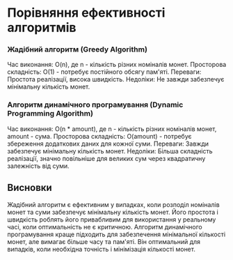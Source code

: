 # Порівняння ефективності алгоритмів

### Жадібний алгоритм (Greedy Algorithm)

Час виконання: O(n), де n - кількість різних номіналів монет.
Просторова складність: O(1) - потребує постійного обсягу пам'яті.
Переваги: Простота реалізації, висока швидкість.
Недоліки: Не завжди забезпечує мінімальну кількість монет.

### Алгоритм динамічного програмування (Dynamic Programming Algorithm)

Час виконання: O(n * amount), де n - кількість різних номіналів монет, amount - сума.
Просторова складність: O(amount) - потребує збереження додаткових даних для кожної суми.
Переваги: Завжди забезпечує мінімальну кількість монет.
Недоліки: Більша складність реалізації, значно повільніше для великих сум через квадратичну залежність від суми.

## Висновки

Жадібний алгоритм є ефективним у випадках, коли розподіл номіналів монет та суми забезпечує мінімальну кількість монет. Його простота і швидкість роблять його привабливим для використання у реальному часі, коли оптимальність не є критичною.
Алгоритм динамічного програмування краще підходить для забезпечення мінімальної кількості монет, але вимагає більше часу та пам'яті. Він оптимальний для випадків, коли необхідна точність і мінімізація кількості монет.
